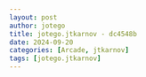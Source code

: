```yaml
---
layout: post
author: jotego
title: jotego.jtkarnov - dc4548b
date: 2024-09-20
categories: [Arcade, jtkarnov]
tags: [jotego.jtkarnov]
---
```


